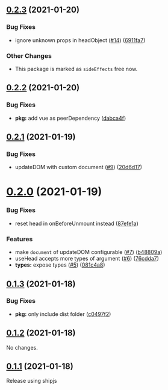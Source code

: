 ## [0.2.3](https://github.com/vueuse/head/compare/v0.2.2...v0.2.3) (2021-01-20)


### Bug Fixes

* ignore unknown props in headObject ([#14](https://github.com/vueuse/head/issues/14)) ([6911fa7](https://github.com/vueuse/head/commit/6911fa773f529dbc5d5e5477dac9f75379c03cbc))

### Other Changes

* This package is marked as `sideEffects` free now.


## [0.2.2](https://github.com/vueuse/head/compare/v0.2.1...v0.2.2) (2021-01-20)


### Bug Fixes

* **pkg:** add vue as peerDependency ([dabca4f](https://github.com/vueuse/head/commit/dabca4fe4206b48a5bca19369180af9ddc31ef86))



## [0.2.1](https://github.com/vueuse/head/compare/v0.2.0...v0.2.1) (2021-01-19)


### Bug Fixes

* updateDOM with custom document ([#9](https://github.com/vueuse/head/issues/9)) ([20d6d17](https://github.com/vueuse/head/commit/20d6d1757fc64abedcfde1ab14236189d42d1f47))



# [0.2.0](https://github.com/vueuse/head/compare/v0.1.3...v0.2.0) (2021-01-19)


### Bug Fixes

* reset head in onBeforeUnmount instead ([87efe1a](https://github.com/vueuse/head/commit/87efe1a9f6189173765e2199901bf6039a8f512d))


### Features

* make `document` of updateDOM configurable ([#7](https://github.com/vueuse/head/issues/7)) ([b48809a](https://github.com/vueuse/head/commit/b48809a8f005159bca7a09f32bdd3ec3213d7024))
* useHead accepts more types of argument ([#6](https://github.com/vueuse/head/issues/6)) ([76cdda7](https://github.com/vueuse/head/commit/76cdda75a1d69fa7bc8205b079c84af51be29862))
* **types:** expose types ([#5](https://github.com/vueuse/head/issues/5)) ([081c4a8](https://github.com/vueuse/head/commit/081c4a80e4ab3a8b1513d0a2297877a29a0441fb))



## [0.1.3](https://github.com/vueuse/head/compare/v0.1.2...v0.1.3) (2021-01-18)


### Bug Fixes

* **pkg:** only include dist folder ([c0497f2](https://github.com/vueuse/head/commit/c0497f250e279099ca6e74eb65f5540aa596fc5e))



## [0.1.2](https://github.com/vueuse/head/compare/v0.1.0...v0.1.2) (2021-01-18)

No changes.

## [0.1.1](https://github.com/vueuse/head/compare/v0.1.0...v0.1.1) (2021-01-18)


Release using shipjs
